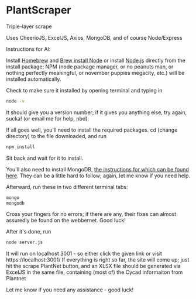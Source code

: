 # PlantScraper

Triple-layer scrape

Uses CheerioJS, ExcelJS, Axios, MongoDB, and of course Node/Express

Instructions for Al:

Install [Homebrew](https://brew.sh/) and [Brew install Node](https://changelog.com/posts/install-node-js-with-homebrew-on-os-x) or install [Node.js](https://nodejs.org/en/download/) directly from the install package; NPM (node package manager, or no peanuts man, or nothing perfectly meaningful, or november puppies megacity, etc.) will be installed automatically. 

Check to make sure it installed by opening terminal and typing in 
```bash
node -v
```
It should give you a version number; if it gives you anything else, try again, sucka! (or email me for help, nbd).

If all goes well, you'll need to install the required packages. cd (change directory) to the file downloaded, and run 
```bash
npm install
```
Sit back and wait for it to install.

You'll also need to install MongoDB, [the instructions for which can be found here](https://docs.mongodb.com/manual/installation/). They can be a little hard to follow; again, let me know if you need help. 

Afterward, run these in two different terminal tabs:
```bash
mongo
mongodb
```
Cross your fingers for no errors; if there are any, their fixes can almost assuredly be found on the webbernet. Good luck!

After it's done, run
```bash
node server.js
```

It will run on localhost 3001 - so either click the given link or visit https://localhost:3001/
If everything is right so far, the site will come up; just hit the scrape PlantNet button, and an XLSX file should be generated via ExcelJS in the same file, containing (most of) the Cycad informaiton from Plantnet

Let me know if you need any assistance - good luck!
